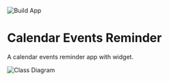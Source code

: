 ![Build App](https://github.com/praslnx8/My_Meetings/workflows/Build%20App/badge.svg)

# Calendar Events Reminder
A calendar events reminder app with widget.

![Class Diagram](https://raw.githubusercontent.com/praslnx8/My_Meetings/master/class_diagram.png)

